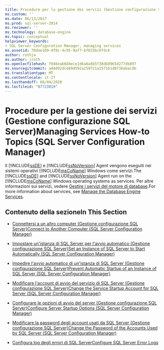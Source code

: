 ```yaml
---
title: Procedure per la gestione dei servizi (Gestione configurazione SQL Server) | Microsoft Docs
ms.custom: ''
ms.date: 06/13/2017
ms.prod: sql-server-2014
ms.reviewer: ''
ms.technology: database-engine
ms.topic: conceptual
helpviewer_keywords:
- SQL Server Configuration Manager, managing services
ms.assetid: 78dee169-df0c-4c95-9af7-bf033bc9fdc6
author: rothja
ms.author: jroth
ms.openlocfilehash: f046eab684ece1d6a6a8b5f38db8965d277db897
ms.sourcegitcommit: ad4d92dce894592a259721a1571b1d8736abacdb
ms.translationtype: MT
ms.contentlocale: it-IT
ms.lasthandoff: 08/04/2020
ms.locfileid: "87723019"
---
```

# <a name="managing-services-how-to-topics-sql-server-configuration-manager"></a><span data-ttu-id="835a3-102">Procedure per la gestione dei servizi (Gestione configurazione SQL Server)</span><span class="sxs-lookup"><span data-stu-id="835a3-102">Managing Services How-to Topics (SQL Server Configuration Manager)</span></span>
  <span data-ttu-id="835a3-103">Il [!INCLUDE[ssDE](../includes/ssde-md.md)] e [!INCLUDE[ssNoVersion](../includes/ssnoversion-md.md)] Agent vengono eseguiti nei sistemi operativi [!INCLUDE[msCoName](../includes/msconame-md.md)] Windows come servizi.</span><span class="sxs-lookup"><span data-stu-id="835a3-103">The [!INCLUDE[ssDE](../includes/ssde-md.md)] and [!INCLUDE[ssNoVersion](../includes/ssnoversion-md.md)] Agent run on the [!INCLUDE[msCoName](../includes/msconame-md.md)] Windows operating systems as services.</span></span> <span data-ttu-id="835a3-104">Per altre informazioni sui servizi, vedere [Gestire i servizi del motore di database](configure-windows/manage-the-database-engine-services.md).</span><span class="sxs-lookup"><span data-stu-id="835a3-104">For more information about services, see [Manage the Database Engine Services](configure-windows/manage-the-database-engine-services.md).</span></span>  
  
## <a name="in-this-section"></a><span data-ttu-id="835a3-105">Contenuto della sezione</span><span class="sxs-lookup"><span data-stu-id="835a3-105">In This Section</span></span>  
  
-   [<span data-ttu-id="835a3-106">Connettersi a un altro computer &#40;Gestione configurazione SQL Server&#41;</span><span class="sxs-lookup"><span data-stu-id="835a3-106">Connect to Another Computer &#40;SQL Server Configuration Manager&#41;</span></span>](configure-windows/scm-services-connect-to-another-computer.md)  
  
-   [<span data-ttu-id="835a3-107">Impostare un'istanza di SQL Server per l'avvio automatico &#40;Gestione configurazione SQL Server&#41;</span><span class="sxs-lookup"><span data-stu-id="835a3-107">Set an Instance of SQL Server to Start Automatically &#40;SQL Server Configuration Manager&#41;</span></span>](configure-windows/scm-services-set-an-instance-to-start-automatically.md)  
  
-   [<span data-ttu-id="835a3-108">Impedire l'avvio automatico di un'istanza di SQL Server &#40;Gestione configurazione SQL Server&#41;</span><span class="sxs-lookup"><span data-stu-id="835a3-108">Prevent Automatic Startup of an Instance of SQL Server &#40;SQL Server Configuration Manager&#41;</span></span>](configure-windows/scm-services-prevent-automatic-startup-of-an-instance.md)  
  
-   [<span data-ttu-id="835a3-109">Modificare l'account di avvio del servizio di SQL Server &#40;Gestione configurazione SQL Server&#41;</span><span class="sxs-lookup"><span data-stu-id="835a3-109">Change the Service Startup Account for SQL Server &#40;SQL Server Configuration Manager&#41;</span></span>](configure-windows/scm-services-change-the-service-startup-account.md)  
  
-   [<span data-ttu-id="835a3-110">Configurare le opzioni di avvio del server &#40;Gestione configurazione SQL Server&#41;</span><span class="sxs-lookup"><span data-stu-id="835a3-110">Configure Server Startup Options &#40;SQL Server Configuration Manager&#41;</span></span>](configure-windows/scm-services-configure-server-startup-options.md)  
  
-   [<span data-ttu-id="835a3-111">Modificare la password degli account usati da SQL Server &#40;Gestione configurazione SQL Server&#41;</span><span class="sxs-lookup"><span data-stu-id="835a3-111">Change the Password of the Accounts Used by SQL Server &#40;SQL Server Configuration Manager&#41;</span></span>](configure-windows/scm-services-change-the-password-of-the-accounts-used.md)  
  
-   [<span data-ttu-id="835a3-112">Configura log degli errori di SQL Server</span><span class="sxs-lookup"><span data-stu-id="835a3-112">Configure SQL Server Error Logs</span></span>](configure-windows/scm-services-configure-sql-server-error-logs.md)  
  
  
